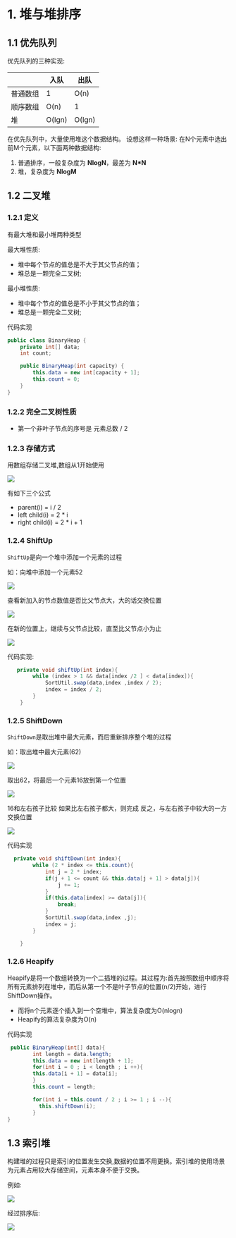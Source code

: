 # 1. 堆与堆排序

## 1.1 优先队列

优先队列的三种实现:

|  | 入队 | 出队 |
| -------- | -------- | -------- |
| 普通数组   | 1 | O(n) |
| 顺序数组   | O(n) | 1 |
| 堆        | O(lgn)|O(lgn)|


在优先队列中，大量使用堆这个数据结构。 设想这样一种场景: 在N个元素中选出前M个元素，以下面两种数据结构:
1. 普通排序，一般复杂度为 **NlogN**，最差为 **N*N**
2. 堆，复杂度为 **NlogM**

## 1.2 二叉堆

### 1.2.1 定义

有最大堆和最小堆两种类型

最大堆性质:

* 堆中每个节点的值总是不大于其父节点的值；
* 堆总是一颗完全二叉树;

最小堆性质:

* 堆中每个节点的值总是不小于其父节点的值；
* 堆总是一颗完全二叉树;

代码实现

```java
public class BinaryHeap {
    private int[] data;
    int count;

    public BinaryHeap(int capacity) {
        this.data = new int[capacity + 1];
        this.count = 0;
    }
}
```

### 1.2.2 完全二叉树性质

* 第一个非叶子节点的序号是 元素总数 / 2

### 1.2.3 存储方式

用数组存储二叉堆,数组从1开始使用

![](../imgs/heap/binaryHeap.png)

有如下三个公式

* parent(i) = i / 2
* left child(i) = 2 * i
* right child(i) = 2 * i + 1

### 1.2.4 ShiftUp

`ShiftUp`是向一个堆中添加一个元素的过程

如：向堆中添加一个元素52

![](../imgs/heap/ShiftUp1.png)

查看新加入的节点数值是否比父节点大，大的话交换位置

![](../imgs/heap/ShiftUp2.png)

在新的位置上，继续与父节点比较，直至比父节点小为止

![](../imgs/heap/ShiftUp3.png)

代码实现:

```java
   private void shiftUp(int index){
        while (index > 1 && data[index /2 ] < data[index]){
            SortUtil.swap(data,index ,index / 2);
            index = index / 2;
        }
    }

```

### 1.2.5 ShiftDown

`ShiftDown`是取出堆中最大元素，而后重新排序整个堆的过程

如：取出堆中最大元素(62)

![](../imgs/heap/ShiftDown1.png)

取出62，将最后一个元素16放到第一个位置

![](../imgs/heap/ShiftDown2.png)

16和左右孩子比较
如果比左右孩子都大，则完成
反之，与左右孩子中较大的一方交换位置

![](../imgs/heap/ShiftDown3.png)

代码实现

```java
  private void shiftDown(int index){
        while (2 * index <= this.count){
            int j = 2 * index;
            if(j + 1 <= count && this.data[j + 1] > data[j]){
                j += 1;
            }
            if(this.data[index] >= data[j]){
                break;
            }
            SortUtil.swap(data,index ,j);
            index = j;
        }

    }
```

### 1.2.6 Heapify

Heapify是将一个数组转换为一个二插堆的过程。其过程为:首先按照数组中顺序将所有元素排列在堆中，而后从第一个不是叶子节点的位置(n/2)开始，进行ShiftDown操作。

* 而将n个元素逐个插入到一个空堆中，算法复杂度为O(nlogn)
* Heapify的算法复杂度为O(n)

代码实现

```java
 public BinaryHeap(int[] data){
        int length = data.length;
        this.data = new int[length + 1];
        for(int i = 0 ; i < length ; i ++){
        this.data[i + 1] = data[i];
        }
        this.count = length;

        for(int i = this.count / 2 ; i >= 1 ; i --){
          this.shiftDown(i);
        }
}

```

## 1.3 索引堆

构建堆的过程只是索引的位置发生交换,数据的位置不用更换。索引堆的使用场景为元素占用较大存储空间，元素本身不便于交换。

例如:

![](../imgs/heap/IndexHeap1.png)

经过排序后:

![](../imgs/heap/IndexHeap2.png)
